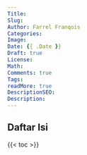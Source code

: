 ```yaml
---
Title:
Slug:
Author: Farrel Franqois
Categories: 
Image:
Date: {{ .Date }}
Draft: true
License:
Math: 
Comments: true
Tags:
readMore: true
DescriptionSEO:
Description:
---
```

## Daftar Isi
{{< toc >}}